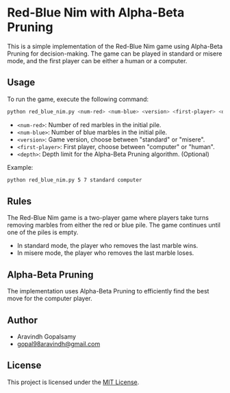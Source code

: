 # Red-Blue Nim with Alpha-Beta Pruning

This is a simple implementation of the Red-Blue Nim game using Alpha-Beta Pruning for decision-making. The game can be played in standard or misere mode, and the first player can be either a human or a computer. 

## Usage

To run the game, execute the following command:

```bash
python red_blue_nim.py <num-red> <num-blue> <version> <first-player> <depth>
```

- `<num-red>`: Number of red marbles in the initial pile.
- `<num-blue>`: Number of blue marbles in the initial pile.
- `<version>`: Game version, choose between "standard" or "misere".
- `<first-player>`: First player, choose between "computer" or "human".
- `<depth>`: Depth limit for the Alpha-Beta Pruning algorithm. (Optional)

Example:

```bash
python red_blue_nim.py 5 7 standard computer
```

## Rules

The Red-Blue Nim game is a two-player game where players take turns removing marbles from either the red or blue pile. The game continues until one of the piles is empty.

- In standard mode, the player who removes the last marble wins.
- In misere mode, the player who removes the last marble loses.

## Alpha-Beta Pruning

The implementation uses Alpha-Beta Pruning to efficiently find the best move for the computer player.

## Author

- Aravindh Gopalsamy
- gopal98aravindh@gmail.com

## License

This project is licensed under the [MIT License](LICENSE).
